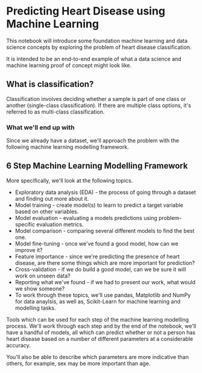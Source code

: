 # Predicting Heart Disease using Machine Learning

This notebook will introduce some foundation machine learning and data science concepts by exploring the problem of heart disease classification.

It is intended to be an end-to-end example of what a data science and machine learning proof of concept might look like.

## What is classification?
Classification involves deciding whether a sample is part of one class or another (single-class classification). If there are multiple class options, it's referred to as multi-class classification.

### What we'll end up with
Since we already have a dataset, we'll approach the problem with the following machine learning modelling framework.


## 6 Step Machine Learning Modelling Framework
More specifically, we'll look at the following topics.

* Exploratory data analysis (EDA) - the process of going through a dataset and finding out more about it.
* Model training - create model(s) to learn to predict a target variable based on other variables.
* Model evaluation - evaluating a models predictions using problem-specific evaluation metrics.
* Model comparison - comparing several different models to find the best one.
* Model fine-tuning - once we've found a good model, how can we improve it?
* Feature importance - since we're predicting the presence of heart disease, are there some things which are more important for prediction?
* Cross-validation - if we do build a good model, can we be sure it will work on unseen data?
* Reporting what we've found - if we had to present our work, what would we show someone?
* To work through these topics, we'll use pandas, Matplotlib and NumPy for data anaylsis, as well as, Scikit-Learn for machine learning and modelling tasks.


Tools which can be used for each step of the machine learning modelling process.
We'll work through each step and by the end of the notebook, we'll have a handful of models, all which can predict whether or not a person has heart disease based on a number of different parameters at a considerable accuracy.

You'll also be able to describe which parameters are more indicative than others, for example, sex may be more important than age.
